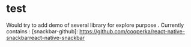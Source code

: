 # test
Would try to add demo of several library for explore purpose . Currently contains :
[snackbar-github]: https://github.com/cooperka/react-native-snackbarreact-native-snackbar

